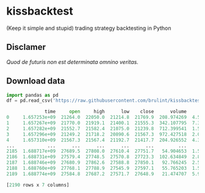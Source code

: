# kissbacktest
(Keep it simple and stupid) trading strategy backtesting in Python

## Disclamer

_Quod de futuris non est determinata omnino veritas._

## Download data

```python
import pandas as pd
df = pd.read_csv('https://raw.githubusercontent.com/brulint/kissbacktest/main/btceur_4h.csv')
```

```python
              time     open     high      low    close      volume         count
0     1.657253e+09  21264.0  22050.0  21214.8  21769.9  208.974269  4.540874e+06
1     1.657267e+09  21770.0  21919.1  21400.1  21555.3  342.107795  7.376402e+06
2     1.657282e+09  21552.7  21582.4  21075.0  21239.8  712.399541  1.517022e+07
3     1.657296e+09  21249.2  21718.2  20890.6  21567.3  972.427518  2.054594e+07
4     1.657310e+09  21567.3  21567.4  21192.7  21417.7  204.926552  4.382840e+06
...            ...      ...      ...      ...      ...         ...           ...
2185  1.688717e+09  27689.5  27808.0  27610.4  27751.7   54.904653  1.520114e+06
2186  1.688731e+09  27579.4  27748.5  27570.8  27723.3  102.634849  2.839516e+06
2187  1.688746e+09  27680.9  27862.6  27588.8  27850.1   92.766245  2.573481e+06
2188  1.688760e+09  27768.1  27788.9  27545.9  27597.1   55.765203  1.543954e+06
2189  1.688774e+09  27584.8  27687.2  27571.7  27648.9   21.474707  5.931365e+05

[2190 rows x 7 columns]
```


